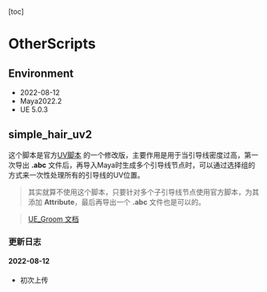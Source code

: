 [toc]

# OtherScripts

## Environment
- 2022-08-12
- Maya2022.2
- UE 5.0.3

## simple_hair_uv2
这个脚本是官方[UV脚本](https://epicgames.box.com/shared/static/46my2x1sueuc6hlt09ous9czx4o8fhjz.zip) 的一个修改版，主要作用是用于当引导线密度过高，第一次导出 **.abc** 文件后，再导入Maya时生成多个引导线节点时，可以通过选择组的方式来一次性处理所有的引导线的UV位置。

> 其实就算不使用这个脚本，只要针对多个子引导线节点使用官方脚本，为其添加 **Attribute**，最后再导出一个 **.abc** 文件也是可以的。

> [UE_Groom 文档](https://docs.unrealengine.com/4.27/en-US/WorkingWithContent/Hair/XgenGuidelines/)




### 更新日志
#### 2022-08-12
- 初次上传

